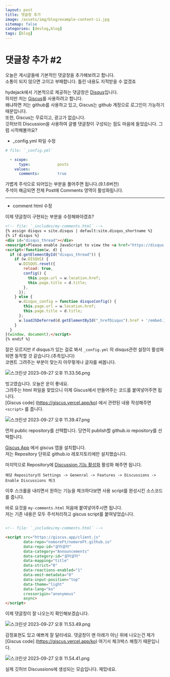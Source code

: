 ```yaml
---
layout: post
title: 댓글창 추가
image: /assets/img/blog/example-content-ii.jpg
sitemap: false
categories: [devlog,blog]
tags: [blog]
---
```


# 댓글창 추가 #2

오늘은 게시글들에 기본적인 댓글창을 추가해보려고 합니다.<br>
소통이 되지 않으면 고이고 부패합니다. 틀린 내용도 지적받을 수 없겠죠<br>

hydejack에서 기본적으로 제공하는 댓글창은 [Disqus](https://disqus.com/)입니다.<br>
하지만 저는 [Giscus](https://giscus.vercel.app/ko)를 사용하려고 합니다.<br>
왜냐하면 저는 github를 사용하고 있고, Giscus는 github 계정으로 로그인이 가능하기 때문입니다.<br>
또한, Giscus는 무료이고, 광고가 없습니다.<br>
깃허브의 Discussion을 사용하여 글별 댓글창이 구성되는 점도 마음에 들었습니다. 그럼 시작해볼까요?<br>


* _config.yml 파일 수정

```yml
# file: `_config.yml`

  - scope:
      type:            posts
    values:
      comments:        true
```

가볍게 주석으로 되어있는 부분을 풀어주면 됩니다.(9.1.6버전)<br> 
주석이 해금되면 전체 Post에 Comments 영역이 활성화됩니다.<br>


---

* comment html 수정

이제 댓글창이 구현되는 부분을 수정해봐야겠죠?<br>

```html
<!-- file: `_includes/my-comments.html` -->
{% assign disqus = site.disqus | default:site.disqus_shortname %}
{% if disqus %}
<div id="disqus_thread"></div>
<noscript>Please enable JavaScript to view the <a href="https://disqus.com/?ref_noscript" rel="nofollow">comments powered by Disqus.</a></noscript>
<script>!function(w, d) {
  if (d.getElementById("disqus_thread")) {
    if (w.DISQUS) {
      w.DISQUS.reset({
        reload: true,
        config() {
          this.page.url = w.location.href;
          this.page.title = d.title;
        },
      });
    } else {
      w.disqus_config = function disqusConfig() {
        this.page.url = w.location.href;
        this.page.title = d.title;
      };
      w.loadJSDeferred(d.getElementById("_hrefDisqus").href + '/embed.js');
    }
  }
}(window, document);</script>
{% endif %}
```

잘은 모르지만 if disqus가 있는 걸로 봐서 `_config.yml` 의 disqus관련 설정이 활성화되면 동작할 것 같습니다.(추측입니다)<br>
코멘트 그려주는 부분이 맞는지 아무렇게나 글자를 써봅니다.<br>

![스크린샷 2023-09-27 오후 11.33.56.png](..%2Fpic%2F%EC%8A%A4%ED%81%AC%EB%A6%B0%EC%83%B7%202023-09-27%20%EC%98%A4%ED%9B%84%2011.33.56.png)

빙고였습니다. 오늘은 운이 좋네요.<br>
그려주는 html 파일을 찾았으니 이제 Giscus에서 만들어주는 코드를 붙여넣어주면 됩니다.<br>
[Giscus code] (https://giscus.vercel.app/ko) 에서 관련된 내용 작성해주면 `<script>` 를 줍니다.<br>

![스크린샷 2023-09-27 오후 11.39.47.png](..%2Fpic%2F%EC%8A%A4%ED%81%AC%EB%A6%B0%EC%83%B7%202023-09-27%20%EC%98%A4%ED%9B%84%2011.39.47.png)

먼저 public repository를 선택합니다. 당연히 publish할 github.io repository를 선택합니다.<br>

[Giscus App](https://github.com/apps/giscus) 에서 giscus 앱을 설치합니다.<br>
저는 Repository 단위로 github.io 레포지토리에만 설치했습니다.<br>

마지막으로 Repository에 [Discussion 기능 활성화](https://www.lesstif.com/gitbook/github-discussion-129007907.html) 활성화 해주면 됩니다.<br>

`해당 Repository의 Settings -> Genenral -> Features -> Discussions -> Enable Discussions 체크`<br>


이후 스크롤을 내리면서 원하는 기능을 체크하다보면 사용 script를 완성시킨 소스코드를 줍니다.<br>

바로 요것을 `my-comments.html` 처음에 붙여넣어주시면 됩니다.<br>
저는 기존 내용은 모두 주석처리하고 giscus script를 붙여넣었습니다.<br>

```html

<!-- file: `_includes/my-comments.html` -->

<script src="https://giscus.app/client.js"
        data-repo="nomoreFt/nomoreFt.github.io"
        data-repo-id="샬라샬라"
        data-category="Announcements"
        data-category-id="샬라샬라"
        data-mapping="title"
        data-strict="0"
        data-reactions-enabled="1"
        data-emit-metadata="0"
        data-input-position="top"
        data-theme="light"
        data-lang="ko"
        crossorigin="anonymous"
        async>
</script>
```


이제 댓글창이 잘 나오는지 확인해보겠습니다.<br>

![스크린샷 2023-09-27 오후 11.53.49.png](..%2Fpic%2F%EC%8A%A4%ED%81%AC%EB%A6%B0%EC%83%B7%202023-09-27%20%EC%98%A4%ED%9B%84%2011.53.49.png)

감정표현도 있고 예쁘게 잘 달리네요. 댓글창이 맨 아래가 아닌 위에 나오는건 제가 [Giscus code] (https://giscus.vercel.app/ko) 여기서 체크박스 해줬기 때문입니다.<br>



![스크린샷 2023-09-27 오후 11.54.41.png](..%2Fpic%2F%EC%8A%A4%ED%81%AC%EB%A6%B0%EC%83%B7%202023-09-27%20%EC%98%A4%ED%9B%84%2011.54.41.png)

실제 깃허브 Discussions에 생성되는 모습입니다. 재밌네요. <br>

